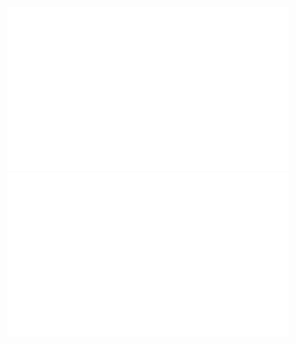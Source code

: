 <!---
https://github-readme-stats.vercel.app/api?username=gekigek99&show_icons=true&theme=tokyonight&layout=compact
https://github-readme-stats.vercel.app/api/top-langs/?username=gekigek99&show_icons=true&theme=tokyonight&layout=compact

https://komarev.com/ghpvc/?username=gekigek99
--->

<p align="center" >
    <a href="https://github.com/jstrieb/github-stats">
      <img src="https://github.com/gekigek99/github-stats/blob/master/generated/overview.svg">
    </a>
    <a href="https://github.com/jstrieb/github-stats">
      <img src="https://github.com/gekigek99/github-stats/blob/master/generated/languages.svg">
    </a>
    <img src="https://hit.yhype.me/github/profile?user_id=53654579" width="0" height="0">
</p>
